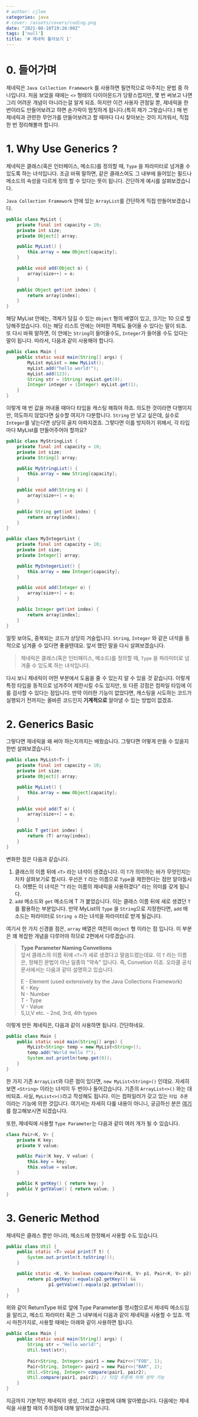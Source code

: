 ```yaml
---
# author: cjlee
categories: java
# cover: /assets/covers/coding.png
date: "2021-08-10T19:26:00Z"
tags: ['null']
title: '# 제네릭 톺아보기 1'
---
```


# 0. 들어가며

제네릭은 `Java Collection Framework` 를 사용하면 필연적으로 마주치는 문법 중 하나입니다. 처음 보았을 때에는 `<>` 형태의 다이아몬드가 당황스럽지만, 몇 번 써보고 나면 그리 어려운 개념이 아니라는걸 알게 되죠. 하지만 이건 사용자 관점일 뿐, 제네릭을 한 번이라도 만들어보려고 하면 손가락이 멈칫하게 됩니다.(특히 제가 그렇습니다.) 매 번 제네릭과 관련한 무언가를 만들어보려고 할 때마다 다시 찾아보는 것이 지겨워서, 직접 한 번 정리해볼까 합니다.

# 1. Why Use Generics ?

제네릭은 클래스(혹은 인터페이스, 메소드)를 정의할 때,  `Type` 을 파라미터로 넘겨줄 수 있도록 하는 녀석입니다. 조금 바꿔 말하면, 같은 클래스여도 그 내부에 들어있는 필드나 메소드의 속성을 다르게 정의 할 수 있다는 뜻이 됩니다. 간단하게 예시를 살펴보겠습니다.

`Java Collection Framework` 안에 있는 `ArrayList`를 간단하게 직접 만들어보겠습니다.

```java
public class MyList {
    private final int capacity = 10;
    private int size;
    private Object[] array;

    public MyList() {
        this.array = new Object[capacity];
    }

    public void add(Object o) {
        array[size++] = o;
    }

    public Object get(int index) {
        return array[index];
    }
}
```

해당 MyList 안에는, 객체가 담길 수 있는 `Object` 형의 배열이 있고, 크기는 10 으로 할당해주었습니다. 이는 해당 리스트 안에는 어떠한 객체도 들어올 수 있다는 말이 되죠. 또 다시 바꿔 말하면, 이 안에는 `String`이 들어올수도, `Integer`가 들어올 수도 있다는 말이 됩니다. 따라서, 다음과 같이 사용해야 합니다.

```java
public class Main {
    public static void main(String[] args) {
        MyList myList = new MyList();
        myList.add("hello world!");
        myList.add(123);
        String str = (String) myList.get(0);
        Integer integer = (Integer) myList.get(1);
    }
}
```

이렇게 매 번 값을 꺼내올 때마다 타입을 캐스팅 해줘야 하죠. 의도한 것이라면 다행이지만, 의도하지 않았다면 실수할 여지가 다분합니다. `String` 만 넣고 싶은데, 실수로 `Integer`를 넣는다면 상당히 골치 아파지겠죠. 그렇다면 이를 방지하기 위해서, 각 타입마다 MyList를 만들어주어야 할까요?

```java
public class MyStringList {
    private final int capacity = 10;
    private int size;
    private String[] array;

    public MyStringList() {
        this.array = new String[capacity];
    }

    public void add(String o) {
        array[size++] = o;
    }

    public String get(int index) {
        return array[index];
    }
}

public class MyIntegerList {
    private final int capacity = 10;
    private int size;
    private Integer[] array;

    public MyIntegerList() {
        this.array = new Integer[capacity];
    }

    public void add(Integer o) {
        array[size++] = o;
    }

    public Integer get(int index) {
        return array[index];
    }
}
```

얼핏 보아도, 중복되는 코드가 상당히 거슬립니다. `String`, `Integer` 와 같은 녀석을 동적으로 넘겨줄 수 있다면 좋을텐데요. 앞서 했던 말을 다시 살펴보겠습니다.

> 제네릭은 클래스(혹은 인터페이스, 메소드)를 정의할 때,  `Type` 을 파라미터로 넘겨줄 수 있도록 하는 녀석입니다.  

다시 보니 제네릭이 어떤 부분에서 도움을 줄 수 있는지 알 수 있을 것 같습니다. 이렇게 특정 타입을 동적으로 넘겨주어 제한시킬 수도 있지만, 또 다른 강점은 컴파일 타임에 이를 검사할 수 있다는 점입니다. 만약 이러한 기능이 없었다면, 캐스팅을 시도하는 코드가 실행되기 전까지는 올바른 코드인지 **기계적으로** 알아낼 수 있는 방법이 없겠죠.

# 2. Generics Basic

그렇다면 제네릭을 왜 써야 하는지까지는 배웠습니다. 그렇다면 어떻게 만들 수 있을지 한번 살펴보겠습니다.

```java
public class MyList<T> {
    private final int capacity = 10;
    private int size;
    private Object[] array;

    public MyList() {
        this.array = new Object[capacity];
    }

    public void add(T o) {
        array[size++] = o;
    }

    public T get(int index) {
        return (T) array[index];
    }
}
```

변화한 점은 다음과 같습니다.

1. 클래스의 이름 뒤에 `<T>` 라는 녀석이 생겼습니다. 이 `T`가 의미하는 바가 무엇인지는 차차 살펴보기로 합시다. 우선은 `T` 라는 이름으로 `Type`을 제한한다는 점만 알아둡시다. 어쨌든 이 녀석은 "`T` 라는 이름의 제네릭을 사용하겠다" 라는 의미를 갖게 됩니다.
2. `add` 메소드와 `get` 메소드에 T 가 붙었습니다. 이는 클래스 이름 뒤에 새로 생겼던 `T` 를 활용하는 부분입니다. 만약 MyList의 `Type` 을 `String`으로 지정한다면, `add` 메소드는 파라미터로 `String o` 라는 녀석을 파라미터로 받게 될겁니다.

여기서 한 가지 신경쓸 점은, `array` 배열은 여전히 `Object` 형 이라는 점 입니다. 이 부분은 꽤 복잡한 개념을 다루어야 하므로 2편에서 다루겠습니다.

> **Type Parameter Naming Convetions**  
> 앞서 클래스의 이름 뒤에 `<T>`가 새로 생겼다고 말씀드렸는데요. 이 `T` 라는 이름은, 정해진 문법이 아닌 일종의 "약속" 입니다. 즉, Convetion 이죠. 오라클 공식 문서에서는 다음과 같이 설명하고 있습니다.  
>
> E - Element (used extensively by the Java Collections Framework)  
> K - Key  
> N - Number  
> T - Type  
> V - Value  
> S,U,V etc. - 2nd, 3rd, 4th types  

이렇게 만든 제네릭은, 다음과 같이 사용하면 됩니다. 간단하네요.

```java
public class Main {
    public static void main(String[] args) {
        MyList<String> temp = new MyList<String>();
        temp.add("World Hello ?");
        System.out.println(temp.get(0));
    }
}
```

한 가지 기존 `ArrayList`와 다른 점이 있다면, `new MyList<String>()` 인데요. 자세히 보면 `<String>` 이라는 녀석이 두 번이나 들어갔습니다. 기존의 `ArrayList<>()` 와는 대비되죠. 사실, `MyList<>()`라고 작성해도 됩니다. 이는 컴파일러가 갖고 있는 `타입 추론` 이라는 기능에 의한 것입니다. 여기서는 자세히 다룰 내용이 아니니, 궁금하신 분은 [여기](https://docs.oracle.com/javase/tutorial/java/generics/genTypeInference.html) 를 참고해보시면 되겠습니다.

또한, 제네릭에 사용할 `Type Parameter`는 다음과 같이 여러 개가 될 수 있습니다. 

```java
class Pair<K, V> {
    private K key;
    private V value;

    public Pair(K key, V value) {
        this.key = key;
        this.value = value;
    }

    public K getKey() { return key; }
    public V getValue() { return value; }
}
```

# 3. Generic Method

제네릭은 클래스 뿐만 아니라, 메소드에 한정해서 사용할 수도 있습니다.

```java
public class Util {
    public static <T> void print(T t) {
        System.out.println(t.toString());
    }

    public static <K, V> boolean compare(Pair<K, V> p1, Pair<K, V> p2) {
        return p1.getKey().equals(p2.getKey()) &&
                p1.getValue().equals(p2.getValue());
    }
}
```

위와 같이 ReturnType 바로 앞에 Type Parameter를 명시함으로서 제네릭 메소드임을 알리고, 메소드 파라미터 혹은 그 내부에서 다음과 같이 제네릭을 사용할 수 있죠. 역시 마찬가지로, 사용할 때에는 아래와 같이 사용하면 됩니다.

```java
public class Main {
    public static void main(String[] args) {
        String str = "Hello world!";
        Util.test(str);
        
        Pair<String, Integer> pair1 = new Pair<>("FOO", 1);
        Pair<String, Integer> pair2 = new Pair<>("BAR", 2);
        Util.<String, Integer> compare(pair1, pair2);
        Util.compare(pair1, pair2); // 타입 추론에 의해 생략 가능
    }
}
```

지금까지 기본적인 제네릭의 생성, 그리고 사용법에 대해 알아봤습니다. 다음에는 제네릭을 사용할 때의 주의점에 대해 알아보겠습니다.

